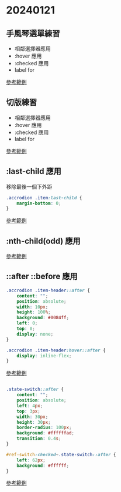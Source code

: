 # 20240121

## 手風琴選單練習

- 相鄰選擇器應用
- :hover 應用
- :checked 應用
- label for

[參考範例](css_accrodion.html)

## 切版練習

- 相鄰選擇器應用
- :hover 應用
- :checked 應用
- label for

[參考範例](cargo_layout/index.html)

## :last-child 應用

移除最後一個下外距

```css
.accrodion .item:last-child {
    margin-bottom: 0;
}
```

[參考範例](css_accrodion.html)

## :nth-child(odd) 應用

[參考範例](student_score_odd.html)

## ::after ::before 應用

```css
.accrodion .item-header::after {
    content: "";
    position: absolute;
    width: 10px;
    height: 100%;
    background: #0084ff;
    left: 0;
    top: 0;
    display: none;
}

.accrodion .item-header:hover::after {
    display: inline-flex;
}
```

[參考範例](css_accrodion.html)

```css

.state-switch::after {
    content: "";
    position: absolute;
    left: 4px;
    top: 3px;
    width: 30px;
    height: 30px;
    border-radius: 100px;
    background: #ffffffad;
    transition: 0.4s;
}

#ref-switch:checked~.state-switch::after {
    left: 62px;
    background: #ffffff;
}
```

[參考範例](cargo_layout/index.html)